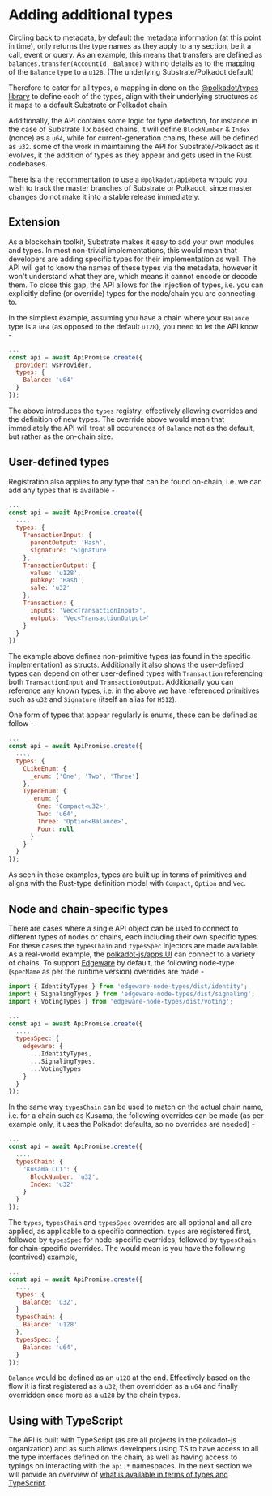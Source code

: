 # Adding additional types

Circling back to metadata, by default the metadata information (at this point in time), only returns the type names as they apply to any section, be it a call, event or query. As an example, this means that transfers are defined as `balances.transfer(AccountId, Balance)` with no details as to the mapping of the `Balance` type to a `u128`. (The underlying Substrate/Polkadot default)

Therefore to cater for all types, a mapping in done on the [@polkadot/types library](https://github.com/polkadot-js/api/tree/master/packages/types/src/interfaces) to define each of the types, align with their underlying structures as it maps to a default Substrate or Polkadot chain.

Additionally, the API contains some logic for type detection, for instance in the case of Substrate 1.x based chains, it will define `BlockNumber` & `Index` (nonce) as a `u64`, while for current-generation chains, these will be defined as `u32`. some of the work in maintaining the API for Substrate/Polkadot as it evolves, it the addition of types as they appear and gets used in the Rust codebases.

There is a the [recommentation](install.md#betas) to use a `@polkadot/api@beta` whould you wish to track the master branches of Substrate or Polkadot, since master changes do not make it into a stable release immediately.

## Extension

As a blockchain toolkit, Substrate makes it easy to add your own modules and types. In most non-trivial implementations, this would mean that developers are adding specific types for their implementation as well. The API will get to know the names of these types via the metadata, however it won't understand what they are, which means it cannot encode or decode them. To close this gap, the API allows for the injection of types, i.e. you can explicitly define (or override) types for the node/chain you are connecting to.

In the simplest example, assuming you have a chain where your `Balance` type is a `u64` (as opposed to the default `u128`), you need to let the API know -

```js
...
const api = await ApiPromise.create({
  provider: wsProvider,
  types: {
    Balance: 'u64'
  }
});
```

The above introduces the `types` registry, effectively allowing overrides and the definition of new types. The override above would mean  that immediately the API will treat all occurences of `Balance` not as the default, but rather as the on-chain size.

## User-defined types

Registration also applies to any type that can be found on-chain, i.e. we can add any types that is available -

```js
...
const api = await ApiPromise.create({
  ...,
  types: {
    TransactionInput: {
      parentOutput: 'Hash',
      signature: 'Signature'
    },
    TransactionOutput: {
      value: 'u128',
      pubkey: 'Hash',
      sale: 'u32'
    },
    Transaction: {
      inputs: 'Vec<TransactionInput>',
      outputs: 'Vec<TransactionOutput>'
    }
  }
})
```

The example above defines non-primitive types (as found in the specific implementation) as structs. Additionally it also shows the user-defined types can depend on other user-defined types with `Transaction` referencing both `TransactionInput` and `TransactionOutput`. Additionally you can reference any known types, i.e. in the above we have referenced primitives such as `u32` and `Signature` (itself an alias for `H512`).

One form of types that appear regularly is enums, these can be defined as follow -

```js
...
const api = await ApiPromise.create({
  ...,
  types: {
    CLikeEnum: {
      _enum: ['One', 'Two', 'Three']
    },
    TypedEnum: {
      _enum: {
        One: 'Compact<u32>',
        Two: 'u64',
        Three: 'Option<Balance>',
        Four: null
      }
    }
  }
});
```

As seen in these examples, types are built up in terms of primitives and aligns with the Rust-type definition model with `Compact`, `Option` and `Vec`.

## Node and chain-specific types

There are cases where a single API object can be used to connect to different types of nodes or chains, each including their own specific types. For these cases the `typesChain` and `typesSpec` injectors are made available. As a real-world example, the [polkadot-js/apps UI](https://github.com/polkadot-js/apps) can connect to a variety of chains. To support [Edgeware](https://edgewa.re/) by default, the following node-type (`specName` as per the runtime version) overrides are made -

```js
import { IdentityTypes } from 'edgeware-node-types/dist/identity';
import { SignalingTypes } from 'edgeware-node-types/dist/signaling';
import { VotingTypes } from 'edgeware-node-types/dist/voting';

...
const api = await ApiPromise.create({
  ...,
  typesSpec: {
    edgeware: {
      ...IdentityTypes,
      ...SignalingTypes,
      ...VotingTypes
    }
  }
});
```

In the same way `typesChain` can be used to match on the actual chain name, i.e. for a chain such as Kusama, the  following overrides can be made (as per example only, it uses the Polkadot defaults, so no overrides are needed) -

```js
...
const api = await ApiPromise.create({
  ...,
  typesChain: {
    'Kusama CC1': {
      BlockNumber: 'u32',
      Index: 'u32'
    }
  }
});
```

The `types`, `typesChain` and `typesSpec` overrides are all optional and all are applied, as applicable to a specific connection. `types` are registered first, followed by `typesSpec` for node-specific overrides, followed by `typesChain` for chain-specific overrides. The would mean is you have the following (contrived) example,

```js
...
const api = await ApiPromise.create({
  ...,
  types: {
    Balance: 'u32',
  }
  typesChain: {
    Balance: 'u128'
  },
  typesSpec: {
    Balance: 'u64',
  }
});
```

`Balance` would be defined as an `u128` at the end. Effectively based on the flow it is first registered as a `u32`, then overridden as a `u64` and finally overridden once more as a `u128` by the chain types.

## Using with TypeScript

The API is built with TypeScript (as are all projects in the polkadot-js organization) and as such allows developers using TS to have access to all the type interfaces defined on the chain, as well as having  access to typings on interacting with the `api.*` namespaces. In the next section we will provide an overview of [what is available in terms of types and TypeScript](typescript.md).
